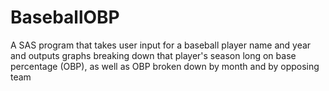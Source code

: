# BaseballOBP
A SAS program that takes user input for a baseball player name and year and outputs graphs breaking down that player's season long on base percentage (OBP), as well as OBP broken down by month and by opposing team
